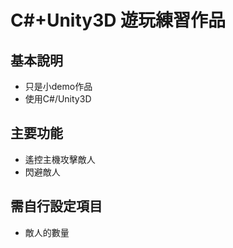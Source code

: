 # C#+Unity3D 遊玩練習作品

## 基本說明
- 只是小demo作品
- 使用C#/Unity3D

## 主要功能
- 遙控主機攻擊敵人
- 閃避敵人

## 需自行設定項目
- 敵人的數量
